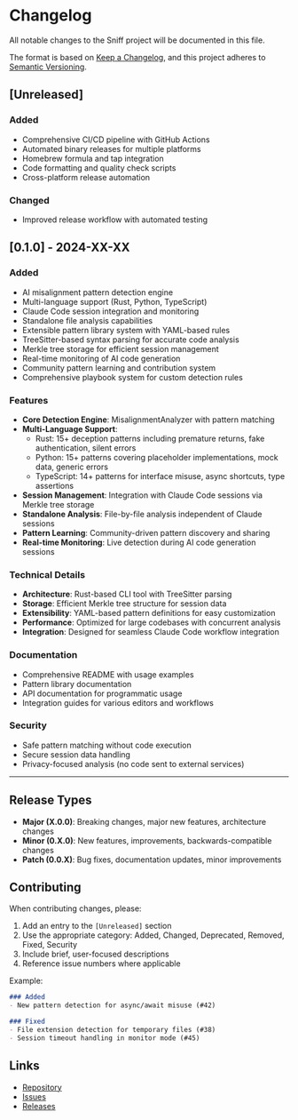 # Changelog

All notable changes to the Sniff project will be documented in this file.

The format is based on [Keep a Changelog](https://keepachangelog.com/en/1.0.0/),
and this project adheres to [Semantic Versioning](https://semver.org/spec/v2.0.0.html).

## [Unreleased]

### Added
- Comprehensive CI/CD pipeline with GitHub Actions
- Automated binary releases for multiple platforms
- Homebrew formula and tap integration
- Code formatting and quality check scripts
- Cross-platform release automation

### Changed
- Improved release workflow with automated testing

## [0.1.0] - 2024-XX-XX

### Added
- AI misalignment pattern detection engine
- Multi-language support (Rust, Python, TypeScript)
- Claude Code session integration and monitoring
- Standalone file analysis capabilities
- Extensible pattern library system with YAML-based rules
- TreeSitter-based syntax parsing for accurate code analysis
- Merkle tree storage for efficient session management
- Real-time monitoring of AI code generation
- Community pattern learning and contribution system
- Comprehensive playbook system for custom detection rules

### Features
- **Core Detection Engine**: MisalignmentAnalyzer with pattern matching
- **Multi-Language Support**: 
  - Rust: 15+ deception patterns including premature returns, fake authentication, silent errors
  - Python: 15+ patterns covering placeholder implementations, mock data, generic errors
  - TypeScript: 14+ patterns for interface misuse, async shortcuts, type assertions
- **Session Management**: Integration with Claude Code sessions via Merkle tree storage
- **Standalone Analysis**: File-by-file analysis independent of Claude sessions
- **Pattern Learning**: Community-driven pattern discovery and sharing
- **Real-time Monitoring**: Live detection during AI code generation sessions

### Technical Details
- **Architecture**: Rust-based CLI tool with TreeSitter parsing
- **Storage**: Efficient Merkle tree structure for session data
- **Extensibility**: YAML-based pattern definitions for easy customization
- **Performance**: Optimized for large codebases with concurrent analysis
- **Integration**: Designed for seamless Claude Code workflow integration

### Documentation
- Comprehensive README with usage examples
- Pattern library documentation
- API documentation for programmatic usage
- Integration guides for various editors and workflows

### Security
- Safe pattern matching without code execution
- Secure session data handling
- Privacy-focused analysis (no code sent to external services)

---

## Release Types

- **Major (X.0.0)**: Breaking changes, major new features, architecture changes
- **Minor (0.X.0)**: New features, improvements, backwards-compatible changes  
- **Patch (0.0.X)**: Bug fixes, documentation updates, minor improvements

## Contributing

When contributing changes, please:

1. Add an entry to the `[Unreleased]` section
2. Use the appropriate category: Added, Changed, Deprecated, Removed, Fixed, Security
3. Include brief, user-focused descriptions
4. Reference issue numbers where applicable

Example:
```markdown
### Added
- New pattern detection for async/await misuse (#42)

### Fixed  
- File extension detection for temporary files (#38)
- Session timeout handling in monitor mode (#45)
```

## Links

- [Repository](https://github.com/conikeec/sniff)
- [Issues](https://github.com/conikeec/sniff/issues)
- [Releases](https://github.com/conikeec/sniff/releases)